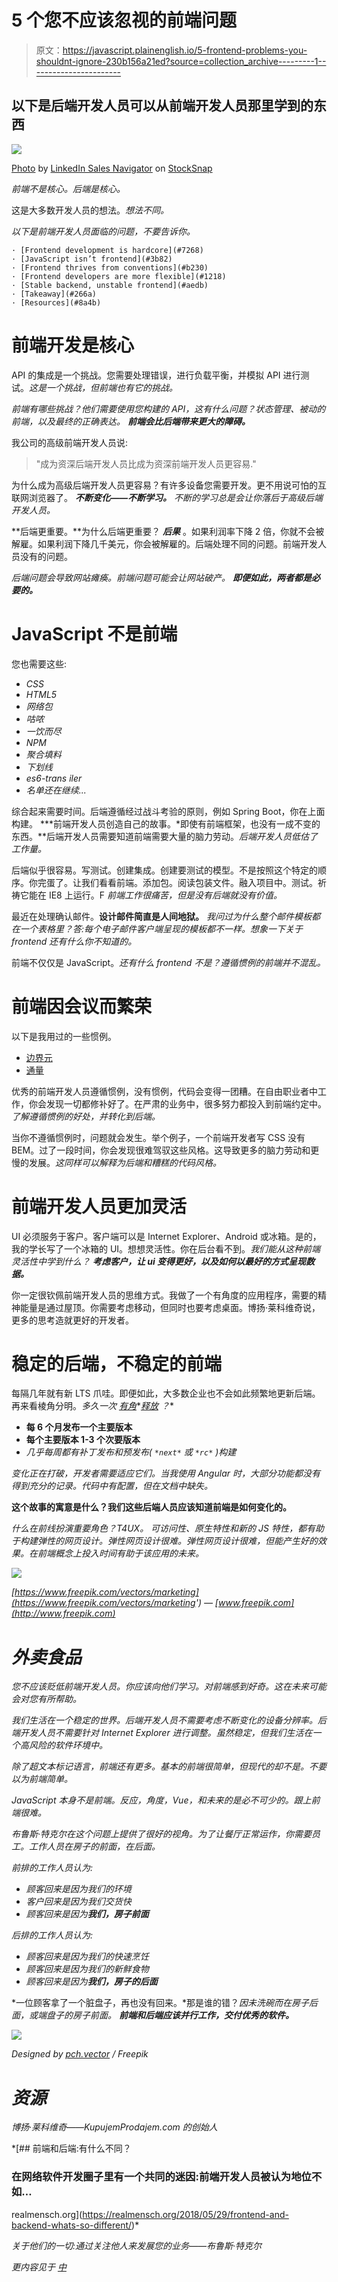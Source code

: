 # 5 个您不应该忽视的前端问题

> 原文：<https://javascript.plainenglish.io/5-frontend-problems-you-shouldnt-ignore-230b156a21ed?source=collection_archive---------1----------------------->

## 以下是后端开发人员可以从前端开发人员那里学到的东西

![](img/ed039d7faa054bad2c9c32aac04b2fc7.png)

[Photo](https://stocksnap.io/photo/meeting-booth-7FLAARLMPI) by [LinkedIn Sales Navigator](https://stocksnap.io/author/linkedin) on [StockSnap](https://stocksnap.io)

*前端不是核心。后端是核心。*

这是大多数开发人员的想法。*想法不同。*

*以下是前端开发人员面临的问题，不要告诉你。*

```
· [Frontend development is hardcore](#7268)
· [JavaScript isn’t frontend](#3b82)
· [Frontend thrives from conventions](#b230)
· [Frontend developers are more flexible](#1218)
· [Stable backend, unstable frontend](#aedb)
· [Takeaway](#266a)
· [Resources](#8a4b)
```

# 前端开发是核心

API 的集成是一个挑战。您需要处理错误，进行负载平衡，并模拟 API 进行测试。*这是一个挑战，但前端也有它的挑战。*

*前端有哪些挑战？他们需要使用您构建的 API，这有什么问题？状态管理、被动的前端，以及最终的正确表达。* ***前端会比后端带来更大的障碍。***

我公司的高级前端开发人员说:

> "成为资深后端开发人员比成为资深前端开发人员更容易."

为什么成为高级后端开发人员更容易？有许多设备您需要开发。更不用说可怕的互联网浏览器了。 ***不断变化——不断学习。*** *不断的学习总是会让你落后于高级后端开发人员。*

**后端更重要。**为什么后端更重要？ ***后果*** 。如果利润率下降 2 倍，你就不会被解雇。如果利润下降几千美元，你会被解雇的。后端处理不同的问题。前端开发人员没有的问题。

*后端问题会导致网站瘫痪。前端问题可能会让网站破产。* ***即便如此，两者都是必要的。***

# JavaScript 不是前端

您也需要这些:

*   *CSS*
*   *HTML5*
*   *网络包*
*   *咕哝*
*   *一饮而尽*
*   *NPM*
*   *聚合填料*
*   *下划线*
*   *es6-trans iler*
*   *名单还在继续...*

综合起来需要时间。后端遵循经过战斗考验的原则，例如 Spring Boot，你在上面构建。 ***前端开发人员创造自己的故事。*即使有前端框架，也没有一成不变的东西。**后端开发人员需要知道前端需要大量的脑力劳动。*后端开发人员低估了工作量。*

后端似乎很容易。写测试。创建集成。创建要测试的模型。不是按照这个特定的顺序。你完蛋了。让我们看看前端。添加包。阅读包装文件。融入项目中。测试。祈祷它能在 IE8 上运行。F *前端工作很痛苦，但是没有后端就没有价值。*

最近在处理确认邮件。**设计邮件简直是人间地狱。** *我问过为什么整个邮件模板都在一个表格里？答:每个电子邮件客户端呈现的模板都不一样。想象一下关于 frontend 还有什么你不知道的。*

前端不仅仅是 JavaScript。*还有什么 frontend 不是？遵循惯例的前端并不混乱。*

# 前端因会议而繁荣

以下是我用过的一些惯例。

*   [边界元](http://getbem.com/introduction/)
*   [通量](https://facebook.github.io/flux/)

优秀的前端开发人员遵循惯例，没有惯例，代码会变得一团糟。在自由职业者中工作，你会发现一切都修补好了。在严肃的业务中，很多努力都投入到前端约定中。*了解遵循惯例的好处，并转化到后端。*

当你不遵循惯例时，问题就会发生。举个例子，一个前端开发者写 CSS 没有 BEM。过了一段时间，你会发现很难驾驭这些风格。这导致更多的脑力劳动和更慢的发展。*这同样可以解释为后端和糟糕的代码风格。*

# 前端开发人员更加灵活

UI 必须服务于客户。客户端可以是 Internet Explorer、Android 或冰箱。是的，我的学长写了一个冰箱的 UI。想想灵活性。你在后台看不到。*我们能从这种前端灵活性中学到什么？* ***考虑客户，让 ui 变得更好，以及如何以最好的方式呈现数据。***

你一定很钦佩前端开发人员的思维方式。我做了一个有角度的应用程序，需要的精神能量是通过屋顶。你需要考虑移动，但同时也要考虑桌面。博扬·莱科维奇说，更多的思考造就更好的开发者。

# 稳定的后端，不稳定的前端

每隔几年就有新 LTS 爪哇。即便如此，大多数企业也不会如此频繁地更新后端。再来看棱角分明。*多久一次* [*有角*](https://angular.io/guide/releases#release-frequency)*[*释放*](https://angular.io/guide/releases#release-frequency) *？**

*   **每 6 个月发布一个主要版本**
*   **每个主要版本 1-3 个次要版本**
*   **几乎每周都有补丁发布和预发布(* `*next*` *或* `*rc*` *)构建**

*变化正在打破，开发者需要适应它们。当我使用 Angular 时，大部分功能都没有得到充分的记录。代码中有配置，但在文档中缺失。*

**这个故事的寓意是什么？我们这些后端人员应该知道前端是如何变化的。**

**什么在前线扮演重要角色？*T4*UX。* 可访问性、原生特性和新的 JS 特性，都有助于构建弹性的网页设计。弹性网页设计很难。弹性网页设计很难，但能产生好的效果。*在前端概念上投入时间有助于该应用的未来。**

*![](img/63b0b5cef01ebd6a517c28bcaf466fd4.png)*

*[https://www.freepik.com/vectors/marketing](https://www.freepik.com/vectors/marketing') — [www.freepik.com](http://www.freepik.com)*

# *外卖食品*

*您不应该贬低前端开发人员。你应该向他们学习。对前端感到好奇。*这在未来可能会对您有所帮助。**

*我们生活在一个稳定的世界。后端开发人员不需要考虑不断变化的设备分辨率。后端开发人员不需要针对 Internet Explorer 进行调整。*虽然稳定，但我们生活在一个高风险的软件环境中。**

*除了超文本标记语言，前端还有更多。基本的前端很简单，但现代的却不是。*不要以为前端简单。**

*JavaScript 本身不是前端。反应，角度，Vue，和未来的是必不可少的。*跟上前端很难。**

*布鲁斯·特克尔在这个问题上提供了很好的视角。为了让餐厅正常运作，你需要员工。工作人员在房子的前面，在后面。*

*前排的工作人员认为:*

*   *顾客回来是因为我们的环境*
*   *客户回来是因为我们交货快*
*   *顾客回来是因为**我们，房子前面***

*后排的工作人员认为:*

*   *顾客回来是因为我们的快速烹饪*
*   *顾客回来是因为我们的新鲜食物*
*   *顾客回来是因为**我们，房子的后面***

*一位顾客拿了一个脏盘子，再也没有回来。*那是谁的错？*因未洗碗而在房子后面，或端盘子的房子前面。 ***前端和后端应该并行工作，交付优秀的软件。****

*![](img/bb42150ab48f716ad2a9440fcb3125d5.png)*

*Designed by [pch.vector](https://www.freepik.com/free-vector/employees-giving-hands-helping-colleagues-walk-upstairs_7732609.htm) / Freepik*

# *资源*

*博扬·莱科维奇——KupujemProdajem.com 的创始人*

 *[## 前端和后端:有什么不同？

### 在网络软件开发圈子里有一个共同的迷因:前端开发人员被认为地位不如…

realmensch.org](https://realmensch.org/2018/05/29/frontend-and-backend-whats-so-different/)* 

*关于他们的一切:通过关注他人来发展您的业务——布鲁斯·特克尔*

**更内容见于* [*中*](http://plainenglish.io/)*